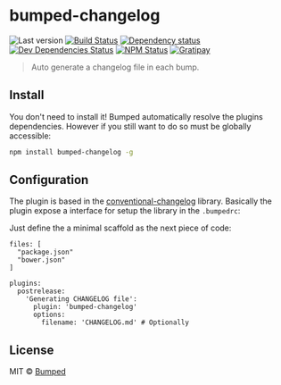# bumped-changelog


![Last version](https://img.shields.io/github/tag/Bumped/bumped-changelog.svg?style=flat-square)
[![Build Status](http://img.shields.io/travis/Bumped/bumped-changelog/master.svg?style=flat-square)](https://travis-ci.org/Bumped/bumped-changelog)
[![Dependency status](http://img.shields.io/david/Bumped/bumped-changelog.svg?style=flat-square)](https://david-dm.org/Bumped/bumped-changelog)
[![Dev Dependencies Status](http://img.shields.io/david/dev/Bumped/bumped-changelog.svg?style=flat-square)](https://david-dm.org/Bumped/bumped-changelog#info=devDependencies)
[![NPM Status](http://img.shields.io/npm/dm/bumped-changelog.svg?style=flat-square)](https://www.npmjs.org/package/bumped-changelog)
[![Gratipay](https://img.shields.io/gratipay/Kikobeats.svg?style=flat-square)](https://gratipay.com/~Kikobeats/)

> Auto generate a changelog file in each bump.

## Install

You don't need to install it! Bumped automatically resolve the plugins dependencies. However if you still want to do so must be globally accessible:

```bash
npm install bumped-changelog -g
```

## Configuration

The plugin is based in the [conventional-changelog](https://github.com/ajoslin/conventional-changelog) library. Basically the plugin expose a interface for setup the library in the `.bumpedrc`:

Just define the a minimal scaffold as the next piece of code:

```CSON
files: [
  "package.json"
  "bower.json"
]

plugins:
  postrelease:
    'Generating CHANGELOG file':
      plugin: 'bumped-changelog'
      options:
        filename: 'CHANGELOG.md' # Optionally
```

## License

MIT © [Bumped]()

